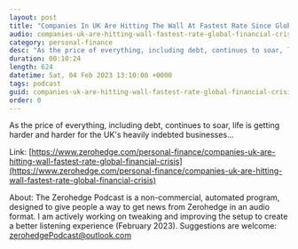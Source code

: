 ```yaml
---
layout: post
title: "Companies In UK Are Hitting The Wall At Fastest Rate Since Global Financial Crisis"
audio: companies-uk-are-hitting-wall-fastest-rate-global-financial-crisis-4
category: personal-finance
desc: "As the price of everything, including debt, continues to soar, life is getting harder and harder for the UK's heavily indebted businesses..."
duration: 00:10:24
length: 624
datetime: Sat, 04 Feb 2023 13:10:00 +0000
tags: podcast
guid: companies-uk-are-hitting-wall-fastest-rate-global-financial-crisis-0
order: 0
---
```

As the price of everything, including debt, continues to soar, life is getting harder and harder for the UK's heavily indebted businesses...

Link: [https://www.zerohedge.com/personal-finance/companies-uk-are-hitting-wall-fastest-rate-global-financial-crisis](https://www.zerohedge.com/personal-finance/companies-uk-are-hitting-wall-fastest-rate-global-financial-crisis)

About: The Zerohedge Podcast is a non-commercial, automated program, designed to give people a way to get news from Zerohedge in an audio format.  I am actively working on tweaking and improving the setup to create a better listening experience (February 2023).  Suggestions are welcome: [zerohedgePodcast@outlook.com](mailto:zerohedgePodcast@outlook.com)